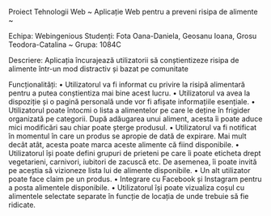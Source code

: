 Proiect Tehnologii Web ~ Aplicație Web pentru a preveni risipa de alimente ~

Echipa: Webingenious
Studenți: Fota Oana-Daniela, Geosanu Ioana, Grosu Teodora-Catalina  ~ Grupa: 1084C

Descriere:
 	Aplicația încurajează utilizatorii să conștientizeze risipa de alimente într-un mod distractiv și bazat pe comunitate

Funcționalități: 
    • Utilizatorul va fi informat cu privire la risipă alimentară pentru a putea conștientiza mai bine acest lucru.
    •  Utilizatorul va avea la dispoziție și o pagină personală unde vor fi afișate informațiile esențiale.
    • Utilizatorul poate întocmi o lista a alimentelor pe care le deține în frigider organizată pe categorii.  După adăugarea unui aliment, acesta îi poate aduce mici modificări sau chiar poate șterge produsul.
    • Utilizatorul va fi notificat în momentul în care un produs se apropie de dată de expirare. Mai mult decât atât, acesta poate marca aceste alimente că fiind disponibile.
    • Utilizatorul își poate defini grupuri de prieteni pe care îi poate eticheta drept vegetarieni, carnivori, iubitori de zacuscă etc. De asemenea, îi poate invită pe aceștia să vizioneze lista lui de alimente disponibile.
    • Un alt utilizator poate face claim pe un produs.
    • Integrare cu Facebook și Instagram pentru a posta alimentele disponibile.
    • Utilizatorul își poate vizualiza coșul cu alimentele selectate separate în funcție de locația de unde trebuie să fie ridicate.